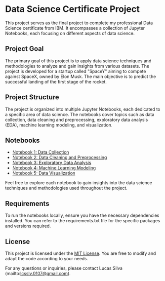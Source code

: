 # Data Science Certificate Project

This project serves as the final project to complete my professional Data Science certificate from IBM. 
It encompasses a collection of Jupyter Notebooks, each focusing on different aspects of data science.

## Project Goal
The primary goal of this project is to apply data science techniques and methodologies to analyze and gain insights from various datasets. 
The project is developed for a startup called "SpaceY" aiming to compete against SpaceX, owned by Elon Musk. 
The main objective is to predict the successful landing of the first stage of the rocket.

## Project Structure
The project is organized into multiple Jupyter Notebooks, each dedicated to a specific area of data science. The notebooks cover topics such as data collection, data cleaning and preprocessing, exploratory data analysis (EDA), machine learning modeling, and visualization.

## Notebooks
- [Notebook 1: Data Collection](link_to_notebook_1)
- [Notebook 2: Data Cleaning and Preprocessing](link_to_notebook_2)
- [Notebook 3: Exploratory Data Analysis](link_to_notebook_3)
- [Notebook 4: Machine Learning Modeling](link_to_notebook_4)
- [Notebook 5: Data Visualization](link_to_notebook_5)

Feel free to explore each notebook to gain insights into the data science techniques and methodologies used throughout the project.

## Requirements
To run the notebooks locally, ensure you have the necessary dependencies installed. You can refer to the requirements.txt file for the specific packages and versions required.

## License
This project is licensed under the [MIT License](link_to_license_file). You are free to modify and adapt the code according to your needs.

For any questions or inquiries, please contact Lucas Silva (mailto:lcsslv.0107@gmail.com).

